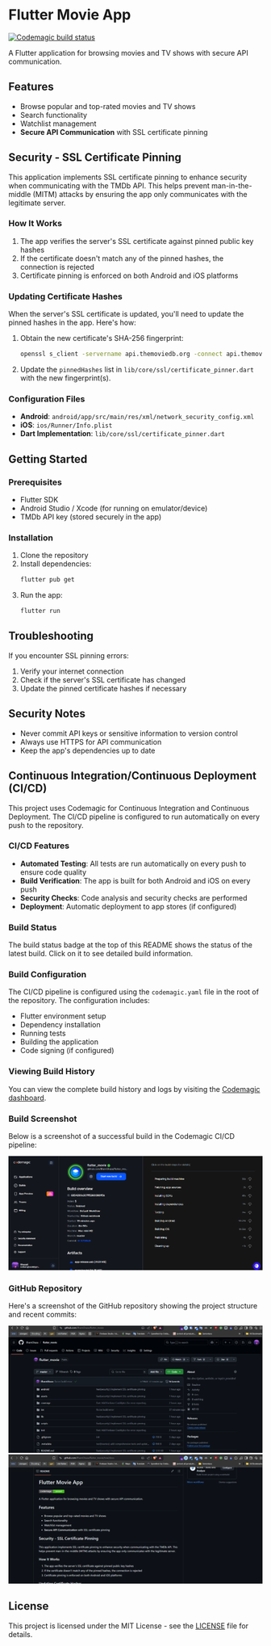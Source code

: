 # Flutter Movie App

[![Codemagic build status](https://api.codemagic.io/apps/6853fc0de989936f7590836c/6853fc0de989936f7590836b/status_badge.svg)](https://codemagic.io/app/6853fc0de989936f7590836c/6853fc0de989936f7590836b/latest_build)

A Flutter application for browsing movies and TV shows with secure API communication.

## Features

- Browse popular and top-rated movies and TV shows
- Search functionality
- Watchlist management
- **Secure API Communication** with SSL certificate pinning

## Security - SSL Certificate Pinning

This application implements SSL certificate pinning to enhance security when communicating with the TMDb API. This helps prevent man-in-the-middle (MITM) attacks by ensuring the app only communicates with the legitimate server.

### How It Works

1. The app verifies the server's SSL certificate against pinned public key hashes
2. If the certificate doesn't match any of the pinned hashes, the connection is rejected
3. Certificate pinning is enforced on both Android and iOS platforms

### Updating Certificate Hashes

When the server's SSL certificate is updated, you'll need to update the pinned hashes in the app. Here's how:

1. Obtain the new certificate's SHA-256 fingerprint:
   ```bash
   openssl s_client -servername api.themoviedb.org -connect api.themoviedb.org:443 < /dev/null 2>/dev/null | openssl x509 -noout -fingerprint -sha256
   ```

2. Update the `pinnedHashes` list in `lib/core/ssl/certificate_pinner.dart` with the new fingerprint(s).

### Configuration Files

- **Android**: `android/app/src/main/res/xml/network_security_config.xml`
- **iOS**: `ios/Runner/Info.plist`
- **Dart Implementation**: `lib/core/ssl/certificate_pinner.dart`

## Getting Started

### Prerequisites

- Flutter SDK
- Android Studio / Xcode (for running on emulator/device)
- TMDb API key (stored securely in the app)

### Installation

1. Clone the repository
2. Install dependencies:
   ```bash
   flutter pub get
   ```
3. Run the app:
   ```bash
   flutter run
   ```

## Troubleshooting

If you encounter SSL pinning errors:
1. Verify your internet connection
2. Check if the server's SSL certificate has changed
3. Update the pinned certificate hashes if necessary

## Security Notes

- Never commit API keys or sensitive information to version control
- Always use HTTPS for API communication
- Keep the app's dependencies up to date

## Continuous Integration/Continuous Deployment (CI/CD)

This project uses Codemagic for Continuous Integration and Continuous Deployment. The CI/CD pipeline is configured to run automatically on every push to the repository.

### CI/CD Features

- **Automated Testing**: All tests are run automatically on every push to ensure code quality
- **Build Verification**: The app is built for both Android and iOS on every push
- **Security Checks**: Code analysis and security checks are performed
- **Deployment**: Automatic deployment to app stores (if configured)

### Build Status

The build status badge at the top of this README shows the status of the latest build. Click on it to see detailed build information.

### Build Configuration

The CI/CD pipeline is configured using the `codemagic.yaml` file in the root of the repository. The configuration includes:

- Flutter environment setup
- Dependency installation
- Running tests
- Building the application
- Code signing (if configured)

### Viewing Build History

You can view the complete build history and logs by visiting the [Codemagic dashboard](https://codemagic.io/apps/6672e1c6f8b3c8b3e4e3e1d6/6854290c207ff53600801f3c/builds).

### Build Screenshot

Below is a screenshot of a successful build in the Codemagic CI/CD pipeline:

![Codemagic Build Screenshot](assets/image/codemagic-build.png)

### GitHub Repository

Here's a screenshot of the GitHub repository showing the project structure and recent commits:

![GitHub Repository Screenshot](assets/image/github-repo.png)
![GitHub Repository2 Screenshot](assets/image/github-repo2.png)

## License

This project is licensed under the MIT License - see the [LICENSE](LICENSE) file for details.
